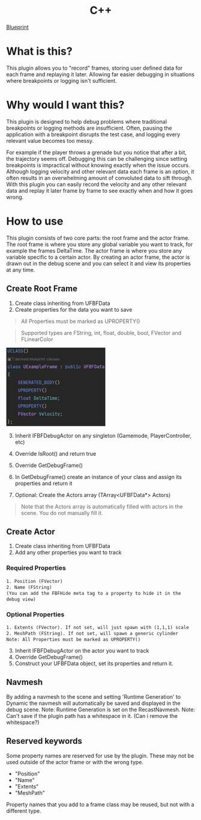 <h1 style="text-align:center;">C++</h1>

[Blueprint](Blueprint.md)

# What is this?
This plugin allows you to "record" frames, storing user defined data for each frame and replaying it later. Allowing far easier debugging in situations where breakpoints or logging isn't sufficient.
# Why would I want this?
This plugin is designed to help debug problems where traditional breakpoints or logging methods are insufficient. Often, pausing the application with a breakpoint disrupts the test case, and logging every relevant value becomes too messy.

For example if the player throws a grenade but you notice that after a bit, the trajectory seems off. Debugging this can be challenging since setting breakpoints is impractical without knowing exactly when the issue occurs. Although logging velocity and other relevant data each frame is an option, it often results in an overwhelming amount of convoluted data to sift through. With this plugin you can easily record the velocity and any other relevant data and replay it later frame by frame to see exactly when and how it goes wrong.

# How to use
This plugin consists of two core parts: the root frame and the actor frame.
The root frame is where you store any global variable you want to track, for example the frames DeltaTime.
The actor frame is where you store any variable specific to a certain actor. By creating an actor frame, the actor is drawn out in the debug scene and you can select it and view its properties at any time.

## Create Root Frame
1. Create class inheriting from UFBFData
2. Create properties for the data you want to save
> All Properties must be marked as UPROPERTY()

> Supported types are FString, int, float, double, bool, FVector and FLinearColor

![FrameExample](Assets/FrameExample.png)

3. Inherit IFBFDebugActor on any singleton (Gamemode, PlayerController, etc)
4. Override IsRoot() and return true
4. Override GetDebugFrame() 
5. In GetDebugFrame() create an instance of your class and assign its properties and return it

6. Optional: Create the Actors array (TArray<UFBFData*> Actors)
> Note that the Actors array is automatically filled with actors in the scene. You do not manually fill it.

## Create Actor
1. Create class inheriting from UFBFData
2. Add any other properties you want to track

### Required Properties 
    1. Position (FVector)
    2. Name (FString)
    (You can add the FBFHide meta tag to a property to hide it in the debug view)

### Optional Properties
    1. Extents (FVector). If not set, will just spawn with (1,1,1) scale
    2. MeshPath (FString). If not set, will spawn a generic cylinder
    Note: All Properties must be marked as UPROPERTY()
3. Inherit IFBFDebugActor on the actor you want to track 
4. Override GetDebugFrame()
5. Construct your UFBFData object, set its properties and return it.

## Navmesh
By adding a navmesh to the scene and setting 'Runtime Generation' to Dynamic the navmesh will automatically be saved and displayed in the debug scene.
    Note: Runtime Generation is set on the RecastNavmesh.
    Note: Can't save if the plugin path has a whitespace in it. (Can i remove the whitespace?)

## Reserved keywords
Some property names are reserved for use by the plugin. These may not be used outside of the actor frame or with the wrong type.
- "Position"
- "Name"
- "Extents"
- "MeshPath"

Property names that you add to a frame class may be reused, but not with a different type.
